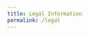 ```yaml
---
title: Legal Information
permalink: /legal
---
```

#

<legal-accordion appname="ripe" id="legal-accordion"></legal-accordion>
